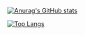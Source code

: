[![Anurag's GitHub stats](https://github-readme-stats.vercel.app/api?username=NoughtQ&count_private=true&theme=tokyonight&locale=cn)](https://github.com/anuraghazra/github-readme-stats)

[![Top Langs](https://github-readme-stats.vercel.app/api/top-langs/?username=NoughtQ)](https://github.com/anuraghazra/github-readme-stats)
